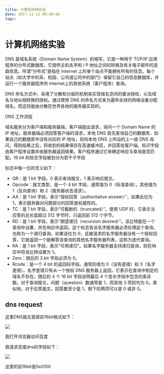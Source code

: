 ```yaml
---
title: 计算机网络实验
date: 2017-11-11 09:40:04
tags:
---
```


# 计算机网络实验

DNS 是域名系统（Domain Name System）的缩写，它是一种用于 TCP/IP 应用程序的分布式数据库，它提供主机名字和 I P 地址之间的转换及有关电子邮件的选路信息。所谓“分布式”是指在 Internet 上的单个站点不能拥有所有的信息。每个站点（如大学中的系、校园、公司或公司中的部门）保留它自己的信息数据库，并运行一个服务器程序供 Internet上的其他系统（客户程序）查询。

DNS 命名方式中，采用了分散和分层的机制来实现域名空间的委派授权，以及域名与地址相转换的授权。通过使用 DNS 的命名方式来为遍布全球的网络设备分配域名，而这则是由分散在世界各地的服务器实现的。

DNS 工作流程

域名服务分为客户端和服务器端，客户端提出请求，询问一个 Domain Name 的 IP 地址，服务器端必须回答客户端的请求。本地 DNS 首先查询自己的数据库，如果自己的数据库中没有对应的 IP 地址，则向本地 DNS 上所设的上一级 DNS 询问，得到结果之后，将收到的结果保存在高速缓冲区，并回答给客户端。标识字段由客户程序设置并由服务器返回结果。客户程序通过它来确定响应与查询是否匹配。16 bit 的标志字段被划分为若干子字段

标志中每一位的含义如下：

* QR：是 1 bit 字段，0 表示查询报文，1 表示响应报文。
* Opcode：报文类型，是一个 4 bit 字段，通常值为 0（标准查询），其他值为 1（反向查询）和 2（服务器状态请求）。
* AA：是 1 bit 字段，表示“授权回答（authoritative answer）”，如果此位为 1，表示服务器对问题部分的回答是权威性的。
* TC：是 1 bit 字段，表示“可截断的（truncated）”。使用 UDP 时，它表示当应答的总长度超过 512 字节时，只返回前 512 个字节。
* RD：是 1 bit 字段，表示“期望递归（recursion desired）”。该比特能在一个查询中设置，并在响应中返回。这个标志告诉名字服务器必须处理这个查询，也称为一个递归查询。如果该位为 0，且被请求的名字服务器没有一个授权回答，它就返回一个能解答该查询的其他名字服务器列表，这称为迭代查询。
* RA：是 1 bit 字段，表示“可用递归”。如果名字服务器支持递归查询，则在响应中将该比特设置为 1。
* Zero：随后的 3 bit 字段必须为 0。
* Rcode：是一个 4 bit 的返回码字段。通常的值为 0（没有差错）和 3（名字差错）。名字差错只有从一个授权 DNS 服务器上返回，它表示在查询中制定的域名不存在。随后的 4 个 16 bit 字段说明最后 4 个变长字段中包含的条目数。对于查询报文，问题（question）数通常是 1，而其他 3 项则均为 0。类似地，对于应答报文，回答数至少是 1，剩下的两项可以是 0 或非 0。

## dns request

这里DNS报文首部前16bit格式如下：

![](DNS-header.png)

我打开浏览器访问百度

我请求百度dns的字段如下：

![](DNS-request.png)

这里的前16bit是0x0100

